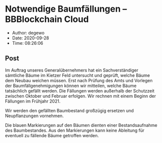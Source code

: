 # Notwendige Baumfällungen &#8211; BBBlockchain Cloud

- Author: degewo
- Date: 2020-09-28
- Time: 08:26:06

## Post


<p></p>



<p>Im Auftrag unseres Generalübernehmers hat ein Sachverständiger sämtliche Bäume im Kietzer Feld untersucht und geprüft, welche Bäume dem Neubau weichen müssen. Erst nach Prüfung des Amts und Vorlegen der Baumfällgenehmigungen können wir mitteilen, welche Bäume tatsächlich gefällt werden. Die Fällungen werden außerhalb der Schutzzeit zwischen Oktober und Februar erfolgen. Wir rechnen mit einem Beginn der Fällungen im Frühjahr 2021.</p>



<p>Wir werden den gefällten Baumbestand großzügig ersetzen und Neupflanzungen vornehmen.</p>



<p>Die blauen Markierungen auf den Bäumen dienten einer Bestandsaufnahme des Baumbestandes. Aus den Markierungen kann keine Ableitung für eventuell zu fällende Bäume getroffen werden.</p>
